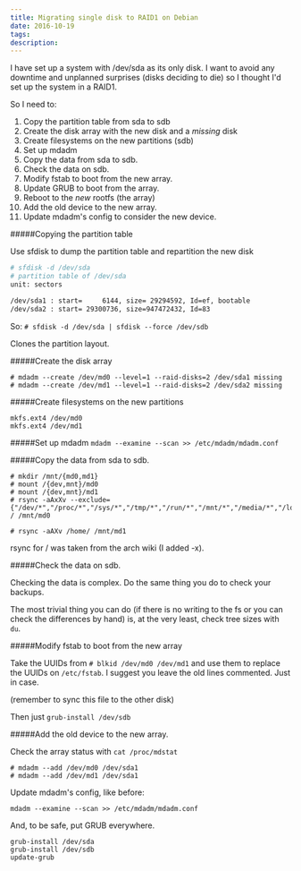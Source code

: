 ```yaml
---
title: Migrating single disk to RAID1 on Debian
date: 2016-10-19
tags: 
description: 
---
```

I have set up a system with /dev/sda as its only disk.
I want to avoid any downtime and unplanned surprises (disks deciding to die) so I thought I'd set up the system in a RAID1.

So I need to:

1. Copy the partition table from sda to sdb
2. Create the disk array with the new disk and a *missing* disk
3. Create filesystems on the new partitions (sdb)
4. Set up mdadm
5. Copy the data from sda to sdb.
6. Check the data on sdb.
7. Modify fstab to boot from the new array.
 1. Update GRUB to boot from the array.
8. Reboot to the *new* rootfs (the array)
9. Add the old device to the new array.
 1. Update mdadm's config to consider the new device.


#####Copying the partition table

Use sfdisk to dump the partition table and repartition the new disk

```bash
# sfdisk -d /dev/sda
# partition table of /dev/sda
unit: sectors

/dev/sda1 : start=     6144, size= 29294592, Id=ef, bootable
/dev/sda2 : start= 29300736, size=947472432, Id=83
```

So:
`# sfdisk -d /dev/sda | sfdisk --force /dev/sdb`

Clones the partition layout.

#####Create the disk array

```
# mdadm --create /dev/md0 --level=1 --raid-disks=2 /dev/sda1 missing
# mdadm --create /dev/md1 --level=1 --raid-disks=2 /dev/sda2 missing
```
#####Create filesystems on the new partitions

```
mkfs.ext4 /dev/md0
mkfs.ext4 /dev/md1
```
#####Set up mdadm
`mdadm --examine --scan >> /etc/mdadm/mdadm.conf`


#####Copy the data from sda to sdb.

```
# mkdir /mnt/{md0,md1}
# mount /{dev,mnt}/md0
# mount /{dev,mnt}/md1
# rsync -aAxXv --exclude={"/dev/*","/proc/*","/sys/*","/tmp/*","/run/*","/mnt/*","/media/*","/lost+found"} / /mnt/md0

# rsync -aAXv /home/ /mnt/md1
```

rsync for / was taken from the arch wiki (I added -x).

#####Check the data on sdb.

Checking the data is complex. Do the same thing you do to check your backups.

The most trivial thing you can do (if there is no writing to the fs or you can check the differences by hand) is, at the very least, check tree sizes with `du`.

#####Modify fstab to boot from the new array

Take the UUIDs from 
`# blkid /dev/md0 /dev/md1`
and use them to replace the UUIDs on `/etc/fstab`. I suggest you leave the old lines commented. Just in case.

(remember to sync this file to the other disk)

Then just `grub-install /dev/sdb`

#####Add the old device to the new array.

Check the array status with `cat /proc/mdstat`

```
# mdadm --add /dev/md0 /dev/sda1
# mdadm --add /dev/md1 /dev/sda1
```
Update mdadm's config, like before:

`mdadm --examine --scan >> /etc/mdadm/mdadm.conf`

And, to be safe, put GRUB everywhere.

```
grub-install /dev/sda
grub-install /dev/sdb
update-grub
```
